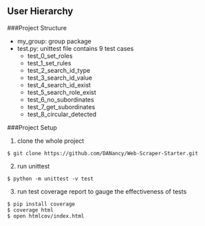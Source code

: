 ## User Hierarchy

###Project Structure
* my_group: group package
* test.py: unittest file contains 9 test cases
    * test_0_set_roles
    * test_1_set_rules
    * test_2_search_id_type
    * test_3_search_id_value
    * test_4_search_id_exist
    * test_5_search_role_exist
    * test_6_no_subordinates
    * test_7_get_subordinates
    * test_8_circular_detected

###Project Setup
1. clone the whole project
```
$ git clone https://github.com/DANancy/Web-Scraper-Starter.git
```

2. run unittest
```
$ python -m unittest -v test
```

3.  run test coverage report to gauge the effectiveness of tests
```
$ pip install coverage
$ coverage html
$ open htmlcov/index.html
```